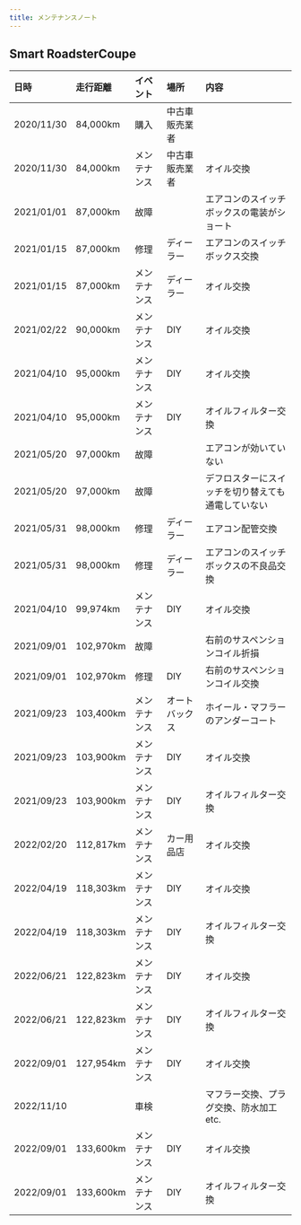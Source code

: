 ```yaml
---
title: メンテナンスノート
---
```


## Smart RoadsterCoupe

|日時|走行距離|イベント|場所|内容|
|:---|:---|:---|:---|:---|
|2020/11/30|84,000km|購入|中古車販売業者||
|2020/11/30|84,000km|メンテナンス|中古車販売業者|オイル交換|
|2021/01/01|87,000km|故障||エアコンのスイッチボックスの電装がショート|
|2021/01/15|87,000km|修理|ディーラー|エアコンのスイッチボックス交換|
|2021/01/15|87,000km|メンテナンス|ディーラー|オイル交換|
|2021/02/22|90,000km|メンテナンス|DIY|オイル交換|
|2021/04/10|95,000km|メンテナンス|DIY|オイル交換|
|2021/04/10|95,000km|メンテナンス|DIY|オイルフィルター交換|
|2021/05/20|97,000km|故障||エアコンが効いていない|
|2021/05/20|97,000km|故障||デフロスターにスイッチを切り替えても通電していない|
|2021/05/31|98,000km|修理|ディーラー|エアコン配管交換|
|2021/05/31|98,000km|修理|ディーラー|エアコンのスイッチボックスの不良品交換|
|2021/04/10|99,974km|メンテナンス|DIY|オイル交換|
|2021/09/01|102,970km|故障||右前のサスペンションコイル折損|
|2021/09/01|102,970km|修理|DIY|右前のサスペンションコイル交換|
|2021/09/23|103,400km|メンテナンス|オートバックス|ホイール・マフラーのアンダーコート|
|2021/09/23|103,900km|メンテナンス|DIY|オイル交換|
|2021/09/23|103,900km|メンテナンス|DIY|オイルフィルター交換|
|2022/02/20|112,817km|メンテナンス|カー用品店|オイル交換|
|2022/04/19|118,303km|メンテナンス|DIY|オイル交換|
|2022/04/19|118,303km|メンテナンス|DIY|オイルフィルター交換|
|2022/06/21|122,823km|メンテナンス|DIY|オイル交換|
|2022/06/21|122,823km|メンテナンス|DIY|オイルフィルター交換|
|2022/09/01|127,954km|メンテナンス|DIY|オイル交換|
|2022/11/10||車検||マフラー交換、プラグ交換、防水加工 etc.|
|2022/09/01|133,600km|メンテナンス|DIY|オイル交換|
|2022/09/01|133,600km|メンテナンス|DIY|オイルフィルター交換|
